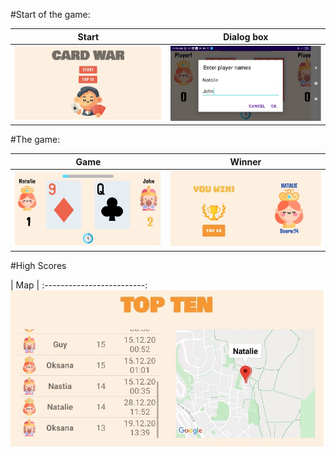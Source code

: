 #Start of the game: 

| Start                    | Dialog box               |      
:-------------------------:|:-------------------------:
![](screenshots/start.jpg)  | ![](screenshots/names.jpg)


#The game: 

| Game                     | Winner                   |      
:-------------------------:|:-------------------------:
![](screenshots/wargame.jpg)  | ![](screenshots/winner.jpg)

#High Scores 

| Map                     | 
:-------------------------:
![](screenshots/scoreboard.jpg)
